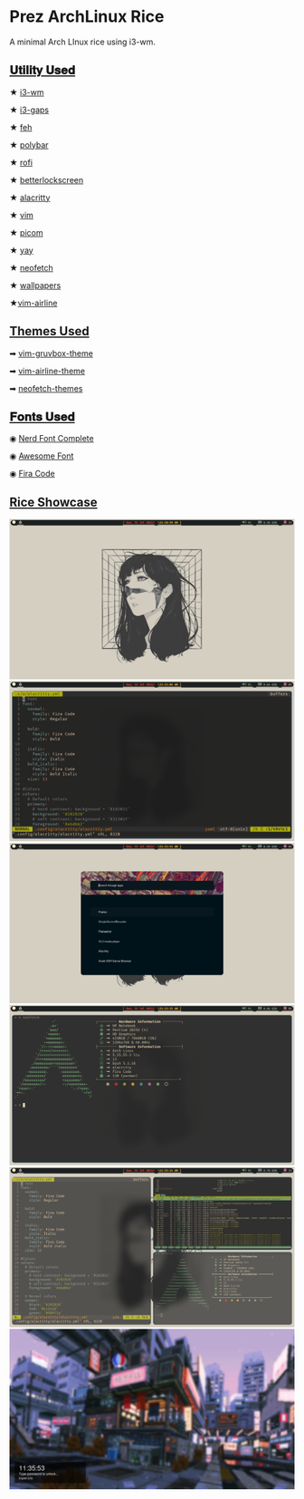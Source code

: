 # Prez ArchLinux Rice
A minimal Arch LInux rice using i3-wm.

## <U>𝐔𝐭𝐢𝐥𝐢𝐭𝐲 𝐔𝐬𝐞𝐝</U>
★ [i3-wm](https://i3wm.org/docs/)

★ [i3-gaps](https://github.com/Airblader/i3)

★ [feh](https://github.com/derf/feh)

★ [polybar](https://github.com/polybar/polybar)

★ [rofi](https://github.com/davatorium/rofi) 

★ [betterlockscreen](https://github.com/betterlockscreen/betterlockscreen)

★ [alacritty](https://github.com/alacritty/alacritty)

★ [vim](https://aur.archlinux.org/packages/vim-git)

★ [picom](https://github.com/jonaburg/picom)

★ [yay](https://github.com/Jguer/yay)

★ [neofetch](https://github.com/dylanaraps/neofetch)

★ [wallpapers](https://github.com/FrenzyExists/wallpapers)

★[vim-airline](https://github.com/vim-airline/vim-airline)


## <u>Themes Used</u>
➡ [vim-gruvbox-theme](https://github.com/morhetz/gruvbox)

➡ [vim-airline-theme](https://github.com/vim-airline/vim-airline-themes)

➡ [neofetch-themes](https://github.com/Chick2D/neofetch-themes)


## <u>𝐅𝐨𝐧𝐭𝐬 𝐔𝐬𝐞𝐝</u>
◉ [Nerd Font Complete](https://aur.archlinux.org/packages/nerd-fonts-complete)

◉ [Awesome Font](https://aur.archlinux.org/packages/ttf-font-awesome-5)

◉ [Fira Code](https://aur.archlinux.org/packages/otf-nerd-fonts-fira-code)

## <u>Rice Showcase</u>
![image info](1.png)
![image info](2.png)
![image info](3.png)
![image info](4.png)
![image info](5.png)
![image info](6.png)

